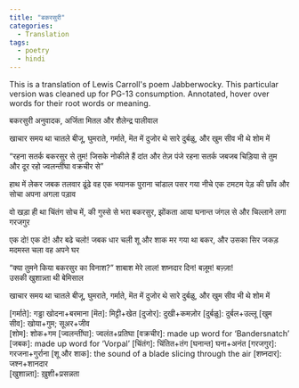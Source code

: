 ```yaml
---
title: "बकरसुरी"
categories:
  - Translation
tags:
  - poetry
  - hindi
---
```


This is a translation of Lewis Carroll's poem Jabberwocky. This particular version was cleaned up for PG-13 consumption. Annotated, hover over words for their root words or meaning.

बकरसुरी 
अनुवादक, अर्जिता मितल और शैलेन्द्र पालीवाल 

खाचार समय था चातले बीजू,
घुमराते, गर्माते, मॆत में 
दुजोर थे सारे दुर्बळु, 
और खुम सीव भी थे शोम में

“रहना सतर्क बकरसुर से तुम!
जिसके नोकीले हैं दांत और तेज़ पंजे 
रहना सतर्क जबजब चिड़िया से तुम    
और दूर रहो ज्वलन्तींघा वक्रचीर से”

हाथ में लेकर जबक तलवार 
ढूंढे वह एक भयानक पुराना चांडाल 
पसर गया नीचे एक टमटम पेड़ की छाँव 
और सोचा अपना अगला पड़ाव

वो खड़ा ही था चिंतंग सोच में,
की गुस्से से भरा बकरसुर,
झोंकता आया घनान्त जंगल से
और चिल्लाने लगा गरजगुर

एक दो! एक दो! और बढे चलो!
जबक धार चली शू और शाक 
मर गया था बकर, और उसका सिर जकड़
मदमस्त चला वह अपने घर

“क्या तुमने किया बकरसुर का विनाश?”
शाबाश मेरे लाल!
शष्नदार दिन! बज़ूम! बज़्ज़ा!  
उसकी खुशान्न्ता थी बेमिसाल

खाचार समय था चातले बीजू,
घुमराते, गर्माते, मॆत में 
दुजोर थे सारे दुर्बळु, 
और खुम सीव भी थे शोम में

[बकरसुर]: बकर+असुर 
[खाचार]: खाना+चार 
[चातले]: चालाक+पतले
[घुमराते]: घुमते+चक्राते  
[गर्माते]: गड्ढा खोदना+बरमाना
[मॆत]: मिट्टी+खेत 
[दुजोर]: दुखी+कमज़ोर 
[दुर्बळु]: दुर्बल+उल्लू 
[खुम सीव]: खोया+गुम; सूअर+जीव  
[शोम]: शोक+गम 
[ज्वलन्तींघा]: ज्वलंत+प्रतिघा 
[वक्रचीर]: made up word for ‘Bandersnatch’
[जबक]: made up word for ‘Vorpal’
[चिंतंग]: चिंतित+तंग 
[घनान्त] घना+अनंत
[गरजगुर]: गरजना+गुर्राना 
[शू और शाक]: the sound of a blade slicing through the air
[शष्नदार]: जश्न+शानदार  
[खुशान्न्ता]: ख़ुशी+प्रसन्नता   
